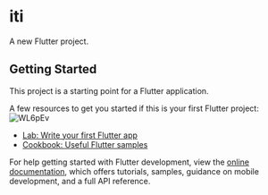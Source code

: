 # iti

A new Flutter project.

## Getting Started


This project is a starting point for a Flutter application.

A few resources to get you started if this is your first Flutter project:
![WL6pEv](https://github.com/user-attachments/assets/96fd48e5-290c-47f8-8600-38cfb9381ec5)

- [Lab: Write your first Flutter app](https://docs.flutter.dev/get-started/codelab)
- [Cookbook: Useful Flutter samples](https://docs.flutter.dev/cookbook)

For help getting started with Flutter development, view the
[online documentation](https://docs.flutter.dev/), which offers tutorials,
samples, guidance on mobile development, and a full API reference.
